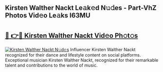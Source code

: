 ## Kirsten Walther Nackt Le𝚊k𝚎d N𝚞𝚍es - Part-VhZ Photos Vid𝚎o Le𝚊ks I63MU

# <h2><a href="http://fb3xk1.evod.top/?m=Kirsten+Walther+Nackt">🔗 👉🔴 Kirsten Walther Nackt Vid𝚎o Ph𝚘t𝚘s</a></h2>

[![Kirsten Walther Nackt N𝚞d𝚎s](https://i.imgur.com/8V9OHl7.gif)](http://fb3xk1.evod.top/?m=Kirsten+Walther+Nackt)
Influencer Kirsten Walther Nackt recognized for their dance and lifestyle content on social platforms. Exceptional musician Kirsten Walther Nackt, recognized for their remarkable talent and contributions to the world of music. 
